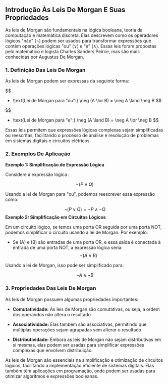## Introdução Às Leis De Morgan E Suas Propriedades

As leis de Morgan são fundamentais na lógica booleana, teoria da computação e matemática discreta. Elas descrevem como os operadores lógicos "não" (¬) podem ser usados para transformar expressões que contêm operações lógicas "ou" (∨) e "e" (∧). Essas leis foram propostas pelo matemático e logista Charles Sanders Peirce, mas são mais conhecidas por Augustus De Morgan.

### 1. Definição Das Leis De Morgan

As leis de Morgan podem ser expressas da seguinte forma:

$$
- \text{Lei de Morgan para "ou":} \neg (A \lor B) = \neg A \land \neg B
$$

$$
- \text{Lei de Morgan para "e":} \neg (A \land B) = \neg A \lor \neg B
$$

Essas leis permitem que expressões lógicas complexas sejam simplificadas ou reescritas, facilitando o processo de análise e resolução de problemas em sistemas digitais e circuitos elétricos.

### 2. Exemplos De Aplicação

**Exemplo 1: Simplificação de Expressão Lógica**

Considere a expressão lógica :

$$
\neg (P \lor Q)
$$

Usando a lei de Morgan para "ou", podemos reescrever essa expressão como:

$$
\neg (P \lor Q) = \neg P \land \neg Q
$$
**Exemplo 2: Simplificação em Circuitos Lógicos**

Em um circuito lógico, se temos uma porta OR seguida por uma porta NOT, podemos simplificar o circuito usando a lei de Morgan. Por exemplo:

- Se \(A\) e \(B\) são entradas de uma porta OR, e essa saída é conectada à entrada de uma porta NOT, a expressão lógica seria:
$$
\neg (A \lor B)
$$

Usando a lei de Morgan, isso pode ser simplificado para:

$$
\neg A \land \neg B
$$

### 3. Propriedades Das Leis De Morgan

As leis de Morgan possuem algumas propriedades importantes:

- **Comutatividade:** As leis de Morgan são comutativas, ou seja, a ordem dos operandos não altera o resultado.

- **Associatividade:** Elas também são associativas, permitindo que múltiplas operações sejam agrupadas sem alterar o resultado.

- **Distributividade:** Embora as leis de Morgan não sejam distributivas em si mesmas, elas podem ser usadas para simplificar expressões complexas que envolvem distribuição.

As leis de Morgan são essenciais na simplificação e otimização de circuitos lógicos, facilitando a implementação eficiente de sistemas digitais. Elas também têm aplicações em programação, onde podem ser usadas para otimizar algoritmos e expressões booleanas.
